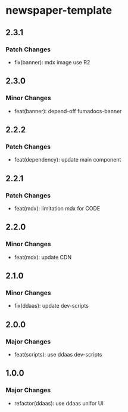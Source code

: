# newspaper-template

## 2.3.1

### Patch Changes

- fix(banner): mdx image use R2

## 2.3.0

### Minor Changes

- feat(banner): depend-off fumadocs-banner

## 2.2.2

### Patch Changes

- feat(dependency): update main component

## 2.2.1

### Patch Changes

- feat(mdx): limitation mdx for CODE

## 2.2.0

### Minor Changes

- feat(mdx): update CDN

## 2.1.0

### Minor Changes

- fix(ddaas): update dev-scripts

## 2.0.0

### Major Changes

- feat(scripts): use ddaas dev-scripts

## 1.0.0

### Major Changes

- refactor(ddaas): use ddaas unifor UI
